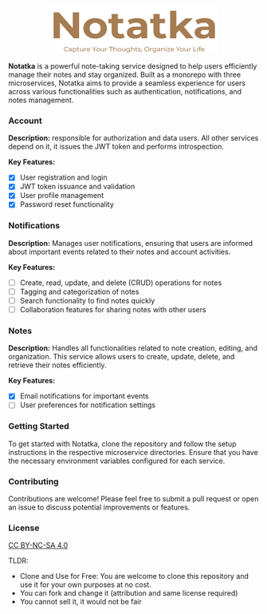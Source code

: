 <p align="center">
  <img src="artwork/notatka-logo.png" alt="Notatka Logo" />
</p>

**Notatka** is a powerful note-taking service designed to help users efficiently manage their notes and stay organized. Built as a monorepo with three microservices, Notatka aims to provide a seamless experience for users across various functionalities such as authentication, notifications, and notes management.

### Account

**Description:** responsible for authorization and data
users. All other services depend on it, it issues the JWT token and performs introspection.

**Key Features:**
- [x] User registration and login
- [x] JWT token issuance and validation
- [x] User profile management
- [x] Password reset functionality

### Notifications

**Description:** Manages user notifications, ensuring that users are informed about important events related to their notes and account activities.

**Key Features:**
- [ ] Create, read, update, and delete (CRUD) operations for notes
- [ ] Tagging and categorization of notes
- [ ] Search functionality to find notes quickly
- [ ] Collaboration features for sharing notes with other users

### Notes

**Description:** Handles all functionalities related to note creation, editing, and organization. This service allows users to create, update, delete, and retrieve their notes efficiently.

**Key Features:**
- [x] Email notifications for important events
- [ ] User preferences for notification settings

### Getting Started

To get started with Notatka, clone the repository and follow the setup instructions in the respective microservice directories. Ensure that you have the necessary environment variables configured for each service.

### Contributing

Contributions are welcome! Please feel free to submit a pull request or open an issue to discuss potential improvements or features.

### License

[CC BY-NC-SA 4.0](https://github.com/ivan-karaberov/notatka/blob/master/LICENSE)


TLDR:
- Clone and Use for Free: You are welcome to clone this repository and use it for your own purposes at no cost.
- You can fork and change it (attribution and same license required)
- You cannot sell it, it would not be fair